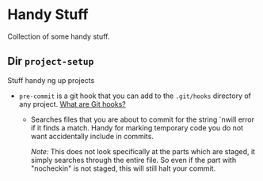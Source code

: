 # Handy Stuff
Collection of some handy stuff.

## Dir `project-setup` 
Stuff handy ng up projects
- `pre-commit` is a git hook that you can add to the `.git/hooks` directory of any project. [What are Git hooks?](https://git-scm.com/book/en/v2/Customizing-Git-Git-Hooks)
  - Searches files that you are about to commit for the string `nwill error if it finds a match. Handy for marking temporary code you do not want accidentally include in commits.

    *Note:* This does not look specifically at the parts which are staged, it simply searches through the entire file. So even if the part with "nocheckin" is not staged, this will still halt your commit.
